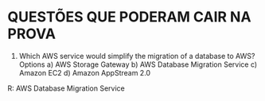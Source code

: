 # QUESTÕES QUE PODERAM CAIR NA PROVA

1. Which AWS service would simplify the migration of a database to AWS?
   Options
   a) AWS Storage Gateway
   b) AWS Database Migration Service
   c) Amazon EC2
   d) Amazon AppStream 2.0

R: AWS Database Migration Service
